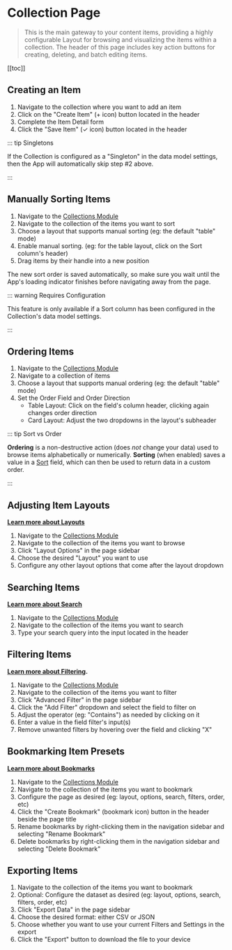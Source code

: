 # Collection Page

> This is the main gateway to your content items, providing a highly configurable Layout for browsing and visualizing
> the items within a collection. The header of this page includes key action buttons for creating, deleting, and batch
> editing items.

[[toc]]

## Creating an Item

1. Navigate to the collection where you want to add an item
2. Click on the "Create Item" (+ icon) button located in the header
3. Complete the Item Detail form
4. Click the "Save Item" (✓ icon) button located in the header

::: tip Singletons

If the Collection is configured as a "Singleton" in the data model settings, then the App will automatically skip step
#2 above.

:::

## Manually Sorting Items

1. Navigate to the [Collections Module](/concepts/application/#collections)
2. Navigate to the collection of the items you want to sort
3. Choose a layout that supports manual sorting (eg: the default "table" mode)
4. Enable manual sorting. (eg: for the table layout, click on the Sort column's header)
5. Drag items by their handle into a new position

The new sort order is saved automatically, so make sure you wait until the App's loading indicator finishes before
navigating away from the page.

::: warning Requires Configuration

This feature is only available if a Sort column has been configured in the Collection's data model settings.

:::

## Ordering Items

1. Navigate to the [Collections Module](/concepts/application/#collections)
2. Navigate to a collection of items
3. Choose a layout that supports manual ordering (eg: the default "table" mode)
4. Set the Order Field and Order Direction
   - Table Layout: Click on the field's column header, clicking again changes order direction
   - Card Layout: Adjust the two dropdowns in the layout's subheader

::: tip Sort vs Order

**Ordering** is a non-destructive action (does _not_ change your data) used to browse items alphabetically or
numerically. **Sorting** (when enabled) saves a value in a [Sort](/guides/collections/#sort) field, which can then be
used to return data in a custom order.

:::

## Adjusting Item Layouts

**[Learn more about Layouts](/concepts/layouts/)**

1. Navigate to the [Collections Module](/concepts/application/#collections)
2. Navigate to the collection of the items you want to browse
3. Click "Layout Options" in the page sidebar
4. Choose the desired "Layout" you want to use
5. Configure any other layout options that come after the layout dropdown

## Searching Items

**[Learn more about Search](/guides/items/#searching-items)**

1. Navigate to the [Collections Module](/concepts/application/#collections)
2. Navigate to the collection of the items you want to search
3. Type your search query into the input located in the header

## Filtering Items

**[Learn more about Filtering](/guides/items/#filtering-items).**

1. Navigate to the [Collections Module](/concepts/application/#collections)
2. Navigate to the collection of the items you want to filter
3. Click "Advanced Filter" in the page sidebar
4. Click the "Add Filter" dropdown and select the field to filter on
5. Adjust the operator (eg: "Contains") as needed by clicking on it
6. Enter a value in the field filter's input(s)
7. Remove unwanted filters by hovering over the field and clicking "X"

## Bookmarking Item Presets

**[Learn more about Bookmarks](/guides/items/#bookmarking-item-presets)**

1. Navigate to the [Collections Module](/concepts/application/#collections)
2. Navigate to the collection of the items you want to bookmark
3. Configure the page as desired (eg: layout, options, search, filters, order, etc)
4. Click the "Create Bookmark" (bookmark icon) button in the header beside the page title
5. Rename bookmarks by right-clicking them in the navigation sidebar and selecting "Rename Bookmark"
6. Delete bookmarks by right-clicking them in the navigation sidebar and selecting "Delete Bookmark"

## Exporting Items

1. Navigate to the collection of the items you want to bookmark
2. Optional: Configure the dataset as desired (eg: layout, options, search, filters, order, etc)
3. Click "Export Data" in the page sidebar
4. Choose the desired format: either CSV or JSON
5. Choose whether you want to use your current Filters and Settings in the export
6. Click the "Export" button to download the file to your device
